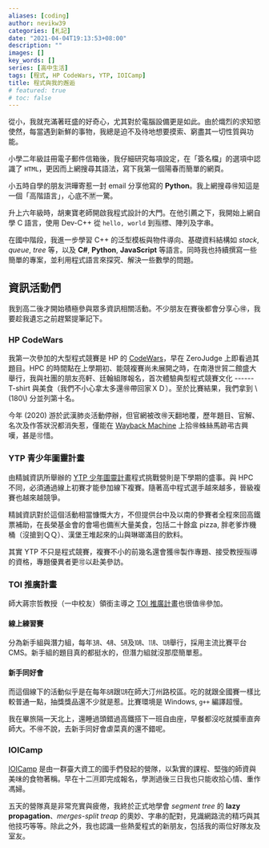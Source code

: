 ```yaml
---
aliases: [coding]
author: nevikw39
categories: [札記]
date: "2021-04-04T19:13:53+08:00"
description: ""
images: []
key_words: []
series: [高中生活]
tags: [程式, HP CodeWars, YTP, IOICamp]
title: 程式與我的邂逅
# featured: true
# toc: false
---
```


從小，我就充滿著旺盛的好奇心，尤其對於電腦設備更是如此。由於熾烈的求知慾使然，每當遇到新鮮的事物，我總是迫不及待地想要摸索、窮盡其一切性質與功能。

小學二年級註冊電子郵件信箱後，我仔細研究每項設定，在「簽名檔」的選項中認識了 `HTML`，更因而上網搜尋其語法，寫下我第一個陽春而簡單的網頁。

小五時自學的朋友洪曄寄惹一封 email 分享他寫的 **Python**。我上網搜尋🉐知這是一個「高階語言」，心底不🈲一驚。

升上六年級時，胡東寶老師開啟我程式設計的大門。在他引薦之下，我開始上網自學 C 語言，使用 Dev-C++ 從 `hello, world` 到🈯️標、陣列及字串。

在國中階段，我進一步學習 C++ 的泛型模板與物件導向、基礎資料結構如 _stack_, _queue_, _tree_ 等，以及 **C\#**, **Python**, **JavaScript** 等語言。同時我也持續撰寫一些簡單的專案，並利用程式語言來探究、解決一些數學的問題。

## 資訊活動們

我到高二後才開始積極參與眾多資訊相關活動。不少朋友在賽後都會分享心🉐，我要趁我遺忘之前趕緊提筆記下。

### HP CodeWars

我第一次參加的大型程式競賽是 HP 的 [CodeWars](https://www.hpcodewars.com.tw/)，早在 ZeroJudge 上即看過其題目。HPC 的時間點在上學期初、能競複賽尚未展開之時，在南港世貿二館盛大舉行，我與社團的朋友亮軒、廷翰組隊報名，首次體驗典型程式競賽文化 ------ T-shirt 與美食（我們不小心拿太多還🉐帶回家ＸＤ）。至於比賽結果，我們拿到 \\(180\\) 分並列第十名。

今年 (2020) 游於武漢肺炎活動停辦，但官網被改🉐天翻地覆，歷年題目、官解、名次及作答狀況都消失惹，僅能在 [Wayback Machine](https://web.archive.org/web/20180904232406/http://hpcodewars.com.tw/index.php?page=pastevents) 上拾🉐蛛絲馬跡弔古興嘆，甚是🉑️惜。

### YTP 青少年圖靈計畫

由精誠資訊所舉辦的 [YTP 少年圖靈計畫](https://www.tw-ytp.com/)程式挑戰營則是下學期的盛事。與 HPC 不同，必須通過線上初賽才能參加線下複賽。隨著高中程式選手越來越多，晉級複賽也越來越競爭。

精誠資訊對於這個活動相當慷慨大方，不但提供台中及以南的參賽者全程來回高鐵票補助，在長榮基金會的會場也備🈶️大量美食，包括二十餘盒 pizza, 胖老爹炸機桶（沒搶到ＱＱ）、漢堡王堆起來的山與琳瑯滿目的飲料。

其實 YTP 不只是程式競賽，複賽不小的前幾名還會獲🉐製作專題、接受教授🈯️導的資格，專題優異者更🉑️以赴美參訪。

### TOI 推廣計畫

師大蔣宗哲教授（一中校友）領銜主導之 [TOI 推廣計畫](https://toi-reg.csie.ntnu.edu.tw/)也很值🉐參加。

#### 線上練習賽

分為新手組與潛力組，每年㋂、㋃、㋄及㋉、㋊、㋋舉行，採用主流比賽平台 CMS。新手組的題目真的都挺水的，但潛力組就沒那麼簡單惹。

#### 新手同好會

而這個線下的活動似乎是在每年㋇跟㋋在師大汀州路校區。吃的就跟全國賽一樣比較普通一點，抽獎獎品還不少就是惹。比賽環境是 Windows, `g++` 編譯超慢。

我在畢旅隔一天北上，還睡過頭錯過高鐵搭下一班自由座，早餐都沒吃就攔車直奔師大。不🉐不說，去新手同好會虐菜真的還不錯呢。

### IOICamp

[IOICamp](https://ioicamp.org/) 是由一群臺大資工的國手們發起的營隊，以紮實的課程、堅強的師資與美味的食物著稱。早在十二🈷️即完成報名，學測過後三日我也只能收拾心情、重作馮婦。

五天的營隊真是非常充實與疲倦，我終於正式地學會 _segment tree_ 的 **lazy propagation**、_merges-split treap_ 的奧妙、字串的配對，見識網路流的精巧與其他技巧等等。除此之外，我也認識一些熱愛程式的新朋友，包括我的兩位好隊友及室友。
